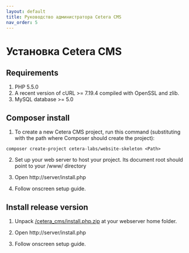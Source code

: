 ```yaml
---
layout: default
title: Руководство администратора Cetera CMS
nav_order: 5
---
```

# Установка Cetera CMS

## Requirements

1. PHP 5.5.0
2. A recent version of cURL >= 7.19.4 compiled with OpenSSL and zlib.
3. MySQL database >= 5.0

## Composer install

1. To create a new Cetera CMS project, run this command (substituting <Path> with the path where Composer should create the project):
```
composer create-project cetera-labs/website-skeleton <Path>
```    
2. Set up your web server to host your project. Its document root should point to your <Path>/www/ directory
    
3. Open http://server/install.php

4. Follow onscreen setup guide.    

## Install release version

1. Unpack [/cetera_cms/install.php.zip](https://cetera.ru/cetera_cms/install.php.zip) at your webserver home folder.

2. Open http://server/install.php

3. Follow onscreen setup guide.
